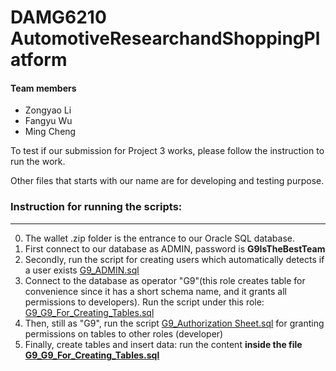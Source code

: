 # DAMG6210  AutomotiveResearchandShoppingPlatform

#### Team members
- Zongyao Li
- Fangyu Wu
- Ming Cheng

To test if our submission for Project 3 works, please follow the instruction to run the work.

Other files that starts with our name are for developing and testing purpose.

### Instruction for running the scripts:
_____
0. The wallet .zip folder is the entrance to our Oracle SQL database.
1. First connect to our database as ADMIN, password is <b>G9IsTheBestTeam</b>
2. Secondly, run the script for creating users which automatically detects if a user exists [G9_ADMIN.sql](https://github.com/DAMD6210-Spring-2023-G9/AutomotiveResearchandShoppingPlatform/blob/main/G9_ADMIN.sql)
3. Connect to the database as operator "G9"(this role creates table for convenience since it has a short schema name, and it grants all permissions to developers). Run the script under this role: [G9_G9_For_Creating_Tables.sql](https://github.com/DAMD6210-Spring-2023-G9/AutomotiveResearchandShoppingPlatform/blob/main/G9_G9_For_Creating_Tables.sql)
4. Then, still as "G9", run the script [G9_Authorization Sheet.sql](https://github.com/DAMD6210-Spring-2023-G9/AutomotiveResearchandShoppingPlatform/blob/main/G9_Authorization%20Sheet.sql) for granting permissions on tables to other roles (developer)
5. Finally, create tables and insert data: run the content <b>inside the file [G9_G9_For_Creating_Tables.sql](https://github.com/DAMD6210-Spring-2023-G9/AutomotiveResearchandShoppingPlatform/blob/main/G9_G9_For_Creating_Tables.sql)</b>
